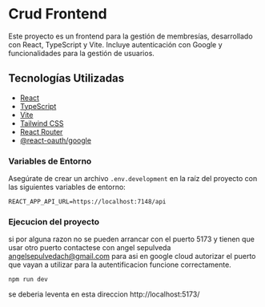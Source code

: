 # Crud Frontend

Este proyecto es un frontend para la gestión de membresías, desarrollado con React, TypeScript y Vite. Incluye autenticación con Google y funcionalidades para la gestión de usuarios.

## Tecnologías Utilizadas

- [React](https://reactjs.org/)
- [TypeScript](https://www.typescriptlang.org/)
- [Vite](https://vitejs.dev/)
- [Tailwind CSS](https://tailwindcss.com/)
- [React Router](https://reactrouter.com/)
- [@react-oauth/google](https://www.npmjs.com/package/@react-oauth/google)

### Variables de Entorno

Asegúrate de crear un archivo `.env.development` en la raíz del proyecto con las siguientes variables de entorno:

```env
REACT_APP_API_URL=https://localhost:7148/api
```

### Ejecucion del proyecto

si por alguna razon no se pueden arrancar con el puerto 5173 y tienen que usar otro puerto contactese con angel sepulveda
angelsepulvedach@gmail.com para asi en google cloud autorizar el puerto que vayan a utilizar para la autentificacion
funcione correctamente.


```env
npm run dev
```

se deberia leventa en esta direccion http://localhost:5173/
